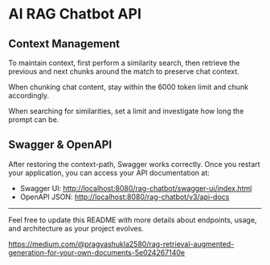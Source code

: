 # AI RAG Chatbot API

## Context Management

To maintain context, first perform a similarity search, then retrieve the previous and next chunks around the match to preserve chat context.

When chunking chat content, stay within the 6000 token limit and chunk accordingly.

When searching for similarities, set a limit and investigate how long the prompt can be.

## Swagger & OpenAPI

After restoring the context-path, Swagger works correctly. Once you restart your application, you can access your API documentation at:

- Swagger UI: [http://localhost:8080/rag-chatbot/swagger-ui/index.html](http://localhost:8080/rag-chatbot/swagger-ui/index.html)
- OpenAPI JSON: [http://localhost:8080/rag-chatbot/v3/api-docs](http://localhost:8080/rag-chatbot/v3/api-docs)

---

Feel free to update this README with more details about endpoints, usage, and architecture as your project evolves.

https://medium.com/@pragyashukla2580/rag-retrieval-augmented-generation-for-your-own-documents-5e024267140e
